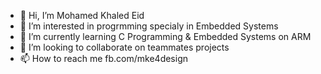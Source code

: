 - 👋 Hi, I’m Mohamed Khaled Eid
- 👀 I’m interested in progrmming specialy in Embedded Systems
- 🌱 I’m currently learning C Programming & Embedded Systems on ARM
- 💞️ I’m looking to collaborate on teammates projects
- 📫 How to reach me fb.com/mke4design

<!---
mke4design/mke4design is a ✨ special ✨ repository because its `README.md` (this file) appears on your GitHub profile.
You can click the Preview link to take a look at your changes.
--->
